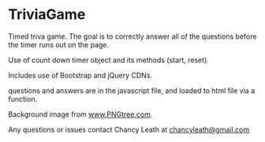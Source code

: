 # TriviaGame

Timed triva game. The goal is to correctly answer all of the questions before the timer runs out on the page.

Use of count down timer object and its methods (start, reset).

Includes use of Bootstrap and jQuery CDNs.

questions and answers are in the javascript file, and loaded to html file via a function.

Background image from www.PNGtree.com.

Any questions or issues contact Chancy Leath at chancyleath@gmail.com